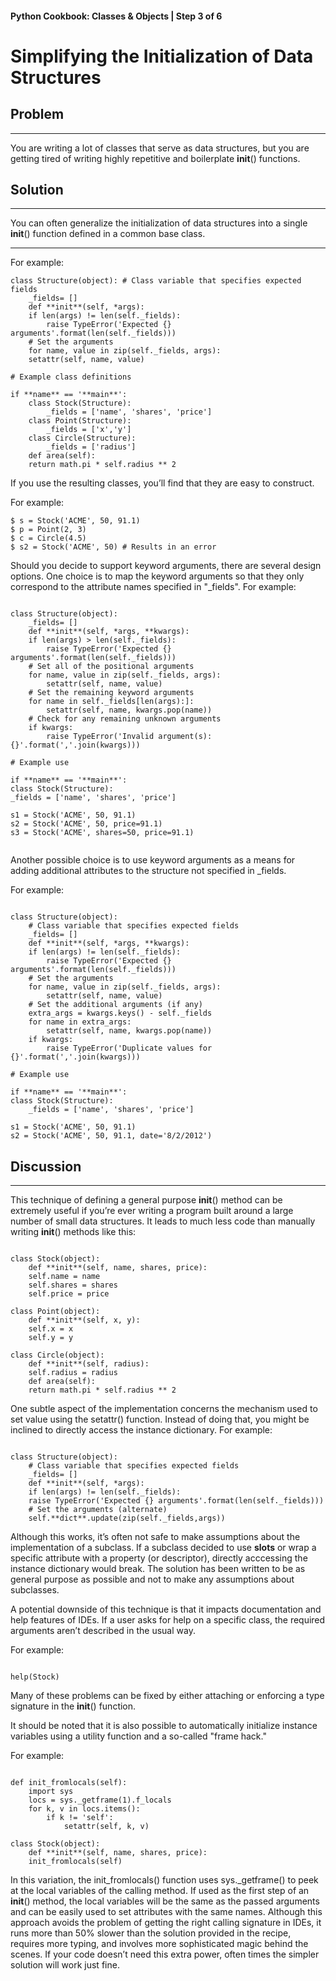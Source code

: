 #### Python Cookbook: Classes & Objects | Step 3 of 6

# Simplifying the Initialization of Data Structures

## Problem

---

You are writing a lot of classes that serve as data
structures, but you are getting tired of writing
highly repetitive and boilerplate **init**() functions.

## Solution

---

You can often generalize the initialization of data
structures into a single **init**() function
defined in a common base class.

<hr >

For example:

```
class Structure(object): # Class variable that specifies expected fields
    _fields= []
    def **init**(self, *args):
    if len(args) != len(self._fields):
        raise TypeError('Expected {} arguments'.format(len(self._fields)))
    # Set the arguments
    for name, value in zip(self._fields, args):
    setattr(self, name, value)

# Example class definitions

if **name** == '**main**':
    class Stock(Structure):
        _fields = ['name', 'shares', 'price']
    class Point(Structure):
        _fields = ['x','y']
    class Circle(Structure):
        _fields = ['radius']
    def area(self):
    return math.pi * self.radius ** 2

```

If you use the resulting classes, you’ll find that
they are easy to construct.

For example:

```
$ s = Stock('ACME', 50, 91.1)
$ p = Point(2, 3)
$ c = Circle(4.5)
$ s2 = Stock('ACME', 50) # Results in an error

```

Should you decide to support keyword arguments,
there are several design options. One choice is
to map the keyword arguments so that they only
correspond to the attribute names specified
in "\_fields". For example:

```

class Structure(object):
    _fields= []
    def **init**(self, *args, **kwargs):
    if len(args) > len(self._fields):
        raise TypeError('Expected {} arguments'.format(len(self._fields)))
    # Set all of the positional arguments
    for name, value in zip(self._fields, args):
        setattr(self, name, value)
    # Set the remaining keyword arguments
    for name in self._fields[len(args):]:
        setattr(self, name, kwargs.pop(name))
    # Check for any remaining unknown arguments
    if kwargs:
        raise TypeError('Invalid argument(s): {}'.format(','.join(kwargs)))

# Example use

if **name** == '**main**':
class Stock(Structure):
_fields = ['name', 'shares', 'price']

s1 = Stock('ACME', 50, 91.1)
s2 = Stock('ACME', 50, price=91.1)
s3 = Stock('ACME', shares=50, price=91.1)


```

Another possible choice is to use keyword arguments
as a means for adding additional attributes to
the structure not specified in \_fields.

For example:

```

class Structure(object):
    # Class variable that specifies expected fields
    _fields= []
    def **init**(self, *args, **kwargs):
    if len(args) != len(self._fields):
        raise TypeError('Expected {} arguments'.format(len(self._fields)))
    # Set the arguments
    for name, value in zip(self._fields, args):
        setattr(self, name, value)
    # Set the additional arguments (if any)
    extra_args = kwargs.keys() - self._fields
    for name in extra_args:
        setattr(self, name, kwargs.pop(name))
    if kwargs:
        raise TypeError('Duplicate values for {}'.format(','.join(kwargs)))

# Example use

if **name** == '**main**':
class Stock(Structure):
    _fields = ['name', 'shares', 'price']

s1 = Stock('ACME', 50, 91.1)
s2 = Stock('ACME', 50, 91.1, date='8/2/2012')

```

## Discussion

---

This technique of defining a general purpose **init**() method can
be extremely useful if you’re ever writing a program built around
a large number of small data structures. It leads to much less
code than manually writing **init**() methods like this:

```

class Stock(object):
    def **init**(self, name, shares, price):
    self.name = name
    self.shares = shares
    self.price = price

class Point(object):
    def **init**(self, x, y):
    self.x = x
    self.y = y

class Circle(object):
    def **init**(self, radius):
    self.radius = radius
    def area(self):
    return math.pi * self.radius ** 2

```

One subtle aspect of the implementation concerns the mechanism
used to set value using the setattr() function. Instead of
doing that, you might be inclined to directly access the
instance dictionary. For example:

```

class Structure(object):
    # Class variable that specifies expected fields
    _fields= []
    def **init**(self, *args):
    if len(args) != len(self._fields):
    raise TypeError('Expected {} arguments'.format(len(self._fields)))
    # Set the arguments (alternate)
    self.**dict**.update(zip(self._fields,args))

```

Although this works, it’s often not safe to make
assumptions about the implementation of a subclass.
If a subclass decided to use **slots** or wrap a
specific attribute with a property (or descriptor),
directly acccessing the instance dictionary would break.
The solution has been written to be as general purpose
as possible and not to make any assumptions about subclasses.

A potential downside of this technique is that it impacts
documentation and help features of IDEs. If a user asks
for help on a specific class, the required arguments aren’t
described in the usual way.

For example:

```

help(Stock)

```

Many of these problems can be fixed by either attaching or
enforcing a type signature in the **init**() function.

It should be noted that it is also possible to automatically
initialize instance variables using a utility function and a
so-called "frame hack."

For example:

```

def init_fromlocals(self):
    import sys
    locs = sys._getframe(1).f_locals
    for k, v in locs.items():
        if k != 'self':
            setattr(self, k, v)

class Stock(object):
    def **init**(self, name, shares, price):
    init_fromlocals(self)

```

In this variation, the init_fromlocals() function uses
sys.\_getframe() to peek at the local variables of the
calling method. If used as the first step of an **init**()
method, the local variables will be the same as the
passed arguments and can be easily used to set attributes
with the same names. Although this approach avoids the
problem of getting the right calling signature in IDEs,
it runs more than 50% slower than the solution provided
in the recipe, requires more typing, and involves more
sophisticated magic behind the scenes. If your code doesn’t
need this extra power, often times the simpler solution
will work just fine.

```

```

